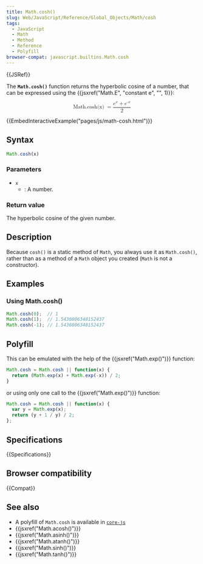 ```yaml
---
title: Math.cosh()
slug: Web/JavaScript/Reference/Global_Objects/Math/cosh
tags:
  - JavaScript
  - Math
  - Method
  - Reference
  - Polyfill
browser-compat: javascript.builtins.Math.cosh
---
```

{{JSRef}}

The **`Math.cosh()`** function returns the hyperbolic cosine of a number, that
can be expressed using the
{{jsxref("Math.E", "constant e", "", 1)}}:

<math display="block"><semantics><mrow><mstyle mathvariant="monospace"><mo lspace="0em" rspace="thinmathspace">Math.cosh(x)</mo>
</mstyle><mo>=</mo> <mfrac><mrow><msup><mi>e</mi> <mi>x</mi> </msup><mo>+</mo>
<msup><mi>e</mi> <mrow><mo>-</mo> <mi>x</mi> </mrow></msup></mrow><mn>2</mn>
</mfrac></mrow><annotation encoding="TeX">\mathtt{\operatorname{Math.cosh(x)}} =
\frac{e^x + e^{-x}}{2}</annotation></semantics></math>

{{EmbedInteractiveExample("pages/js/math-cosh.html")}}

## Syntax

```js
Math.cosh(x)
```

### Parameters

- `x`
  - : A number.

### Return value

The hyperbolic cosine of the given number.

## Description

Because `cosh()` is a static method of `Math`, you always use it as
`Math.cosh()`, rather than as a method of a `Math` object you created (`Math` is
not a constructor).

## Examples

### Using Math.cosh()

```js
Math.cosh(0);  // 1
Math.cosh(1);  // 1.5430806348152437
Math.cosh(-1); // 1.5430806348152437
```

## Polyfill

This can be emulated with the help of the {{jsxref("Math.exp()")}}
function:

```js
Math.cosh = Math.cosh || function(x) {
  return (Math.exp(x) + Math.exp(-x)) / 2;
}
```

or using only one call to the {{jsxref("Math.exp()")}} function:

```js
Math.cosh = Math.cosh || function(x) {
  var y = Math.exp(x);
  return (y + 1 / y) / 2;
};
```

## Specifications

{{Specifications}}

## Browser compatibility

{{Compat}}

## See also

- A polyfill of `Math.cosh` is available in
  [`core-js`](https://github.com/zloirock/core-js#ecmascript-math)
- {{jsxref("Math.acosh()")}}
- {{jsxref("Math.asinh()")}}
- {{jsxref("Math.atanh()")}}
- {{jsxref("Math.sinh()")}}
- {{jsxref("Math.tanh()")}}
